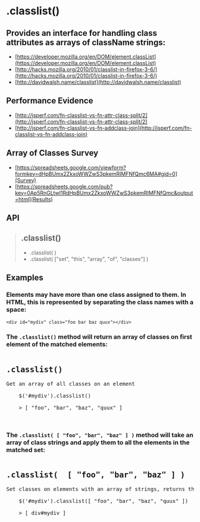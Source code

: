 # .classlist()

## Provides an interface for handling class attributes as arrays of className strings:


* [https://developer.mozilla.org/en/DOM/element.classList](https://developer.mozilla.org/en/DOM/element.classList)
* [http://hacks.mozilla.org/2010/01/classlist-in-firefox-3-6/](http://hacks.mozilla.org/2010/01/classlist-in-firefox-3-6/)
* [http://davidwalsh.name/classlist](http://davidwalsh.name/classlist)


## Performance Evidence


* [http://jsperf.com/fn-classlist-vs-fn-attr-class-split/2](http://jsperf.com/fn-classlist-vs-fn-attr-class-split/2)
* [http://jsperf.com/fn-classlist-vs-fn-addclass-join](http://jsperf.com/fn-classlist-vs-fn-addclass-join)


## Array of Classes Survey


* [https://spreadsheets.google.com/viewform?formkey=dHpBUmx2ZkxoWWZwS3pkemRIMFNfQmc6MA#gid=0](Survey)
* [https://spreadsheets.google.com/pub?key=0Ap5RnGLtwI1RdHpBUmx2ZkxoWWZwS3pkemRIMFNfQmc&output=html](Results)	



## API

> .classlist() 
> ------------------------------------------------------------------------------
> * .classlist( )
> * .classlist( ["set", "this", "array", "of", "classes"] )
    
    
##  Examples

### Elements may have more than one class assigned to them. In HTML, this is represented by separating the class names with a space:

    <div id="mydiv" class="foo bar baz quux"></div>
    

### The `.classlist()` method will return an array of classes on first element of the matched elements:

<pre><h2>.classlist() </h2>Get an array of all classes on an element
    
    $('#mydiv').classlist()
    
    > [ "foo", "bar", "baz", "quux" ]
    

</pre>    

### The `.classlist( [ "foo", "bar", "baz" ] )` method will take an array of class strings and apply them to all the elements in the matched set:

<pre><h2>.classlist(  [ "foo", "bar", "baz" ] ) </h2>Set classes on elements with an array of strings, returns the matched set
    
    $('#mydiv').classlist([ "foo", "bar", "baz", "quux" ])
    
    > [ div#mydiv ]
    

</pre>   




